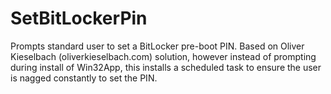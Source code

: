 # SetBitLockerPin
Prompts standard user to set a BitLocker pre-boot PIN.
Based on Oliver Kieselbach (oliverkieselbach.com) solution, however instead of prompting during install of Win32App, 
this installs a scheduled task to ensure the user is nagged constantly to set the PIN.
